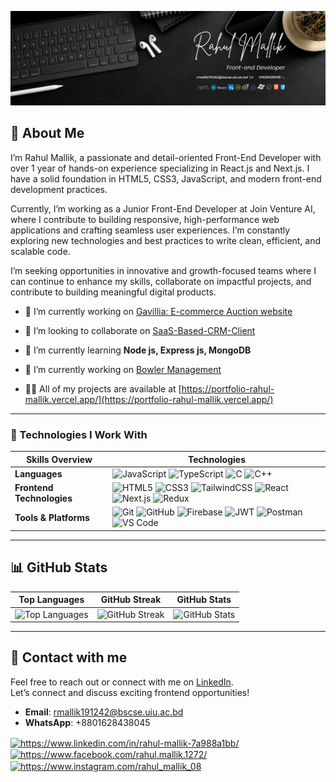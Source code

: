 
![GitHub Banner](https://github.com/Rahul-Mallik-CSE/Rahul-Mallik-CSE/blob/main/Rahul-Mallik-banner.png)
 
## 💼 About Me
 
I’m Rahul Mallik, a passionate and detail-oriented Front-End Developer with over 1 year of hands-on experience specializing in React.js and Next.js. I have a solid foundation in HTML5, CSS3, JavaScript, and modern front-end development practices.

Currently, I’m working as a Junior Front-End Developer at Join Venture AI, where I contribute to building responsive, high-performance web applications and crafting seamless user experiences. I’m constantly exploring new technologies and best practices to write clean, efficient, and scalable code.

I’m seeking opportunities in innovative and growth-focused teams where I can continue to enhance my skills, collaborate on impactful projects, and contribute to building meaningful digital products.


- 🔭 I’m currently working on [Gavillia: E-commerce Auction website](https://gavellia-client-side.vercel.app/)

- 👯 I’m looking to collaborate on  [SaaS-Based-CRM-Client](https://primeflow.vercel.app)

- 🌱 I’m currently learning **Node js, Express js, MongoDB**

- 🔭 I’m currently working on [Bowler Management](https://vercel.com/mallikrahul3507mr-gmailcoms-projects/bowler-website)

- 👨‍💻 All of my projects are available at [https://portfolio-rahul-mallik.vercel.app/](https://portfolio-rahul-mallik.vercel.app/)
---
 
### 🧠 Technologies I Work With
 
|       Skills Overview        | Technologies                                                                                                                                                                                                                          |
|-----------------------|---------------------------------------------------------------------------------------------------------------------------------------------------------------------------------------------------------------------------------------|
| **Languages**         | ![JavaScript](https://img.shields.io/badge/-JavaScript-333333?style=flat&logo=javascript) ![TypeScript](https://img.shields.io/badge/-TypeScript-333333?style=flat&logo=typescript) ![C](https://img.shields.io/badge/-C-333333?style=flat&logo=C) ![C++](https://img.shields.io/badge/-C++-333333?style=flat&logo=C++)                                                         |
| **Frontend Technologies** | ![HTML5](https://img.shields.io/badge/-HTML5-333333?style=flat&logo=html5) ![CSS3](https://img.shields.io/badge/-CSS3-333333?style=flat&logo=css3) ![TailwindCSS](https://img.shields.io/badge/TailwindCSS-333333?style=flat&logo=tailwindcss) ![React](https://img.shields.io/badge/-React-333333?style=flat&logo=react) ![Next.js](https://img.shields.io/badge/-Next.js-333333?style=flat&logo=next.js) ![Redux](https://img.shields.io/badge/-Redux-333333?style=flat&logo=redux)               
| **Tools & Platforms** | ![Git](https://img.shields.io/badge/-Git-333333?style=flat&logo=git) ![GitHub](https://img.shields.io/badge/-GitHub-333333?style=flat&logo=github) ![Firebase](https://img.shields.io/badge/-Firebase-333333?style=flat&logo=firebase) ![JWT](https://img.shields.io/badge/-JWT-333333?style=flat&logo=json-web-tokens) ![Postman](https://img.shields.io/badge/-Postman-333333?style=flat&logo=postman) ![VS Code](https://img.shields.io/badge/-VS%20Code-333333?style=flat&logo=visual-studio-code) |
 
---
 
## 📊 GitHub Stats
 
| Top Languages | GitHub Streak | GitHub Stats |
|:---:|:---:|:---:|
| ![Top Languages](https://github-readme-stats.vercel.app/api/top-langs/?username=Rahul-Mallik-CSE&theme=transparent&hide_border=true&include_all_commits=true&count_private=true&layout=compact) | ![GitHub Streak](https://streak-stats.demolab.com?user=Rahul-Mallik-CSE&theme=transparent&hide_border=true) | ![GitHub Stats](https://github-readme-stats.vercel.app/api?username=Rahul-Mallik-CSE&theme=transparent&hide_border=true&include_all_commits=true&count_private=false) |
 
---
 
## 🤝 Contact with me
 
Feel free to reach out or connect with me on [LinkedIn](https://www.linkedin.com/in/rahul-mallik-7a988a1bb/).  
Let’s connect and discuss exciting frontend opportunities!
 
- **Email**: [rmallik191242@bscse.uiu.ac.bd](mailto:rmallik191242@bscse.uiu.ac.bd)  
- **WhatsApp**: +8801628438045
<p align="left">
<a href="https://www.linkedin.com/in/rahul-mallik-7a988a1bb/" target="blank"><img align="center" src="https://raw.githubusercontent.com/rahuldkjain/github-profile-readme-generator/master/src/images/icons/Social/linked-in-alt.svg" alt="https://www.linkedin.com/in/rahul-mallik-7a988a1bb/" height="30" width="40" /></a>
<a href="https://www.facebook.com/rahul.mallik.1272/" target="blank"><img align="center" src="https://raw.githubusercontent.com/rahuldkjain/github-profile-readme-generator/master/src/images/icons/Social/facebook.svg" alt="https://www.facebook.com/rahul.mallik.1272/" height="30" width="40" /></a>
<a href="https://www.instagram.com/rahul_mallik_08" target="blank"><img align="center" src="https://raw.githubusercontent.com/rahuldkjain/github-profile-readme-generator/master/src/images/icons/Social/instagram.svg" alt="https://www.instagram.com/rahul_mallik_08" height="30" width="40" /></a>
</p>





